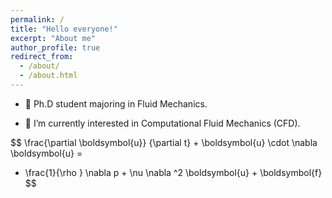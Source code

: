 ```yaml
---
permalink: /
title: "Hello everyone!"
excerpt: "About me"
author_profile: true
redirect_from: 
  - /about/
  - /about.html
---
```



- 👋 Ph.D student majoring in Fluid Mechanics.

- 🌱 I’m currently interested in Computational Fluid Mechanics (CFD).

$$
\frac{\partial \boldsymbol{u}}
  {\partial t}  + 
  \boldsymbol{u} \cdot   \nabla \boldsymbol{u} = 
  - \frac{1}{\rho } \nabla  p + \nu \nabla ^2 \boldsymbol{u} + \boldsymbol{f}
$$
